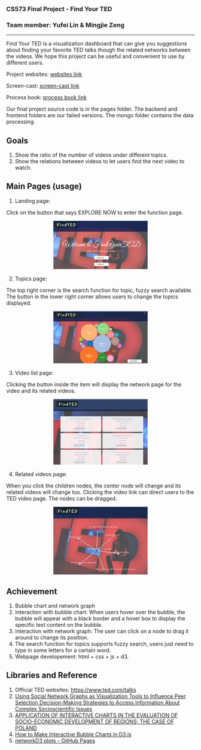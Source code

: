 ### CS573 Final Project - Find Your TED 
### Team member: Yufei Lin & Mingjie Zeng
--------

Find Your TED is a visualization dashboard that can give you
suggestions about finding your favorite TED talks though the related networks between the videos. We hope this project can be useful and convenient to use by different users.

Project websites:  [websites link](https://jasminezzz9.github.io/CS573_Final_Project/)

Screen-cast: [screen-cast link](https://www.youtube.com/watch?v=WPHyvr4XTw8)

Process book: [process book link](https://github.com/YufeiLinUlysses/CS573_Final_Project/blob/main/Process%20book%20-%20Find%20Your%20TED.pdf)

Our final project source code is in the pages folder. The backend and frontend folders are our failed versions. The mongo folder contains the data processing.

## Goals
1. Show the ratio of the number of videos under different topics.
2. Show the relations between videos to let users find the next video to watch.

## Main Pages (usage)
1. Landing page:

Click on the button that says EXPLORE NOW to enter the function page.
<div align=center><img src="https://github.com/YufeiLinUlysses/CS573_Final_Project/blob/main/pics%20-%20readme/main-refine.jpg" width="50%" margin-left="20%"></div>

2. Topics page:

The top right corner is the search function for topic, fuzzy search available. The button in the lower right corner allows users to change the topics displayed.
<div align=center><img src="https://github.com/YufeiLinUlysses/CS573_Final_Project/blob/main/pics%20-%20readme/imp-topic.jpg" width="50%" margin-left="20%"></div>

3. Video list page:

Clicking the button inside the item will display the network page for the video and its related videos.
<div align=center><img src="https://github.com/YufeiLinUlysses/CS573_Final_Project/blob/main/pics%20-%20readme/imp-list.jpg" width="50%" margin-left="20%"></div>

4. Related videos page:

When you click the children nodes, the center node will change and its related videos will change too. Clicking the video link can direct users to the TED video page. The nodes can be dragged.
<div align=center><img src="https://github.com/YufeiLinUlysses/CS573_Final_Project/blob/main/pics%20-%20readme/imp-net.jpg" width="50%" margin-left="20%"></div>

   
## Achievement
1. Bubble chart and network graph
2. Interaction with bubble chart: When users hover over the bubble, the bubble will appear with a black border and a hover box to display the specific text content on the bubble. 
3. interaction with network graph: The user can click on a node to drag it around to change its position.
4. The search function for topics supports fuzzy search, users just need to type in some letters for a certain word.
5. Webpage developement: html + css + js + d3.

## Libraries and Reference
1. Official TED websites: https://www.ted.com/talks
2. [Using Social Network Graphs as Visualization Tools to Influence Peer Selection Decision-Making Strategies to Access Information About Complex Socioscientific Issues](https://www.tandfonline.com/doi/abs/10.1080/10508406.2011.563655)
3. [APPLICATION OF INTERACTIVE CHARTS IN THE EVALUATION OF SOCIO-ECONOMIC DEVELOPMENT OF REGIONS; THE CASE OF POLAND](http://acta.urk.edu.pl/APPLICATION-OF-INTERACTIVE-CHARTS-IN-THE-EVALUATION-OF-SOCIO-ECONOMIC-DEVELOPMENT,109093,0,2.html)
4. [How to Make Interactive Bubble Charts in D3.js](https://www.webtips.dev/how-to-make-interactive-bubble-charts-in-d3-js)
5. [networkD3 plots - GitHub Pages](https://christophergandrud.github.io/networkD3/)
